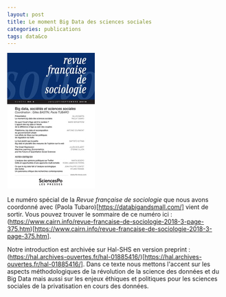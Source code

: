 ```yaml
---
layout: post
title: Le moment Big Data des sciences sociales
categories: publications
tags: data&co
---
```


![](/img/RFS_593_L204.jpg)

Le numéro spécial de la _Revue française de sociologie_ que nous avons coordonné avec (Paola Tubaro)[https://databigandsmall.com/] vient de sortir. Vous pouvez trouver le sommaire de ce numéro ici : (https://www.cairn.info/revue-francaise-de-sociologie-2018-3-page-375.htm)[https://www.cairn.info/revue-francaise-de-sociologie-2018-3-page-375.htm].

Notre introduction est archivée sur Hal-SHS en version preprint : (https://hal.archives-ouvertes.fr/hal-01885416/)[https://hal.archives-ouvertes.fr/hal-01885416/]. Dans ce texte nous mettons l'accent sur les aspects méthodologiques de la révolution de la science des données et du Big Data mais aussi sur les enjeux éthiques et politiques pour les sciences sociales de la privatisation en cours des données.
